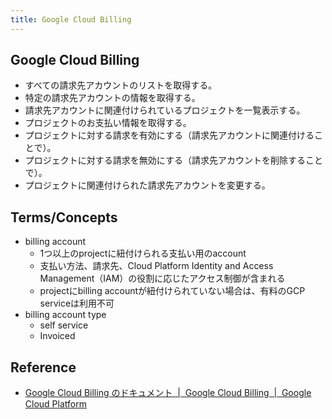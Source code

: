 ```yaml
---
title: Google Cloud Billing
---
```


## Google Cloud Billing

* すべての請求先アカウントのリストを取得する。
* 特定の請求先アカウントの情報を取得する。
* 請求先アカウントに関連付けられているプロジェクトを一覧表示する。
* プロジェクトのお支払い情報を取得する。
* プロジェクトに対する請求を有効にする（請求先アカウントに関連付けることで）。
* プロジェクトに対する請求を無効にする（請求先アカウントを削除することで）。
* プロジェクトに関連付けられた請求先アカウントを変更する。


## Terms/Concepts
* billing account
    * 1つ以上のprojectに紐付けられる支払い用のaccount
    * 支払い方法、請求先、Cloud Platform Identity and Access Management（IAM）の役割に応じたアクセス制御が含まれる
    * projectにbilling accountが紐付けられていない場合は、有料のGCP serviceは利用不可
* billing account type
    * self service
    * Invoiced


## Reference
* [Google Cloud Billing のドキュメント  |  Google Cloud Billing  |  Google Cloud Platform](https://cloud.google.com/billing/docs/?hl=ja)
